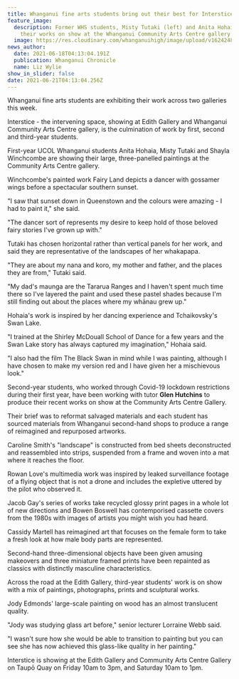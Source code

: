 ```yaml
---
title: Whanganui fine arts students bring out their best for Interstice
feature_image:
  description: Former WHS students, Misty Tutaki (left) and Anita Hohaia with
    their works on show at the Whanganui Community Arts Centre gallery.
  image: https://res.cloudinary.com/whanganuihigh/image/upload/v1624248946/News/Misty_Tutaki_left_and_Anita_Hohaia._ex.Chron_18.6.21_photo_bevan_conley.jpg
news_author:
  date: 2021-06-18T04:13:04.191Z
  publication: Whanganui Chronicle
  name: Liz Wylie
show_in_slider: false
date: 2021-06-21T04:13:04.256Z
---
```

Whanganui fine arts students are exhibiting their work across two galleries this week.

Interstice - the intervening space, showing at Edith Gallery and Whanganui Community Arts Centre gallery, is the culmination of work by first, second and third-year students.

First-year UCOL Whanganui students Anita Hohaia, Misty Tutaki and Shayla Winchcombe are showing their large, three-panelled paintings at the Community Arts Centre gallery.

Winchcombe's painted work Fairy Land depicts a dancer with gossamer wings before a spectacular southern sunset.

"I saw that sunset down in Queenstown and the colours were amazing - I had to paint it," she said.

"The dancer sort of represents my desire to keep hold of those beloved fairy stories I've grown up with."

Tutaki has chosen horizontal rather than vertical panels for her work, and said they are representative of the landscapes of her whakapapa.

"They are about my nana and koro, my mother and father, and the places they are from," Tutaki said.

"My dad's maunga are the Tararua Ranges and I haven't spent much time there so I've layered the paint and used these pastel shades because I'm still finding out about the places where my whānau grew up."

Hohaia's work is inspired by her dancing experience and Tchaikovsky's Swan Lake.

"I trained at the Shirley McDouall School of Dance for a few years and the Swan Lake story has always captured my imagination," Hohaia said.

"I also had the film The Black Swan in mind while I was painting, although I have chosen to make my version red and I have given her a mischievous look."

Second-year students, who worked through Covid-19 lockdown restrictions during their first year, have been working with tutor **Glen Hutchins** to produce their recent works on show at the Community Arts Centre Gallery.

Their brief was to reformat salvaged materials and each student has sourced materials from Whanganui second-hand shops to produce a range of reimagined and repurposed artworks.

Caroline Smith's "landscape" is constructed from bed sheets deconstructed and reassembled into strips, suspended from a frame and woven into a mat where it reaches the floor.

Rowan Love's multimedia work was inspired by leaked surveillance footage of a flying object that is not a drone and includes the expletive uttered by the pilot who observed it.

Jacob Gay's series of works take recycled glossy print pages in a whole lot of new directions and Bowen Boswell has contemporised cassette covers from the 1980s with images of artists you might wish you had heard.

Cassidy Martell has reimagined art that focuses on the female form to take a fresh look at how male body parts are represented.

Second-hand three-dimensional objects have been given amusing makeovers and three miniature framed prints have been repainted as classics with distinctly masculine characteristics.

Across the road at the Edith Gallery, third-year students' work is on show with a mix of paintings, photographs, prints and sculptural works.

Jody Edmonds' large-scale painting on wood has an almost translucent quality.

"Jody was studying glass art before," senior lecturer Lorraine Webb said.

"I wasn't sure how she would be able to transition to painting but you can see she has now achieved this glass-like quality in her painting."

Interstice is showing at the Edith Gallery and Community Arts Centre Gallery on Taupō Quay on Friday 10am to 3pm, and Saturday 10am to 1pm.